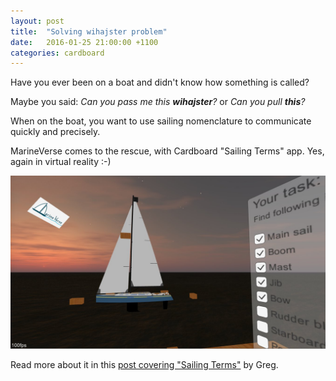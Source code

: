 ```yaml
---
layout: post
title:  "Solving wihajster problem"
date:   2016-01-25 21:00:00 +1100
categories: cardboard
---
```


Have you ever been on a boat and didn't know how something is called?

Maybe you said: *Can you pass me this **wihajster**?* or *Can you pull **this**?*

When on the boat, you want to use sailing nomenclature to communicate quickly and precisely.

<!--more-->

MarineVerse comes to the rescue, with Cardboard "Sailing Terms" app. Yes, again in virtual reality :-)

![Sailing Terms](/assets/sailingterms.jpg)

Read more about it in this [post covering "Sailing Terms"](http://www.linkedin.com/pulse/ive-just-shipped-sailing-terms-grzegorz-greg-dziemidowicz?trk=hp-feed-article-title-publish) by Greg.

